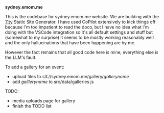 **sydney.emom.me**

This is the codebase for sydney.emom.me website. We are building with the [11ty](https://www.11ty.dev) Static Site Generator. I have used CoPilot extensively to kick things off because I'm too impatient to read the doco, but I have no idea what I'm doing with the VSCode integration so it's all default settings and stuff but (somewhat to my surprise) it seems to be mostly working reasonably well and the only hallucinations that have been happening are by me.

However the fact remains that all good code here is mine, everything else is the LLM's fault.

To add a gallery for an event:
 - upload files to s3://sydney.emom.me/gallery/*galleryname*
 - add *gallleryname* to src/data/galleries.js


 TODO:
  - media uploads page for gallery
  - finish the TODO list